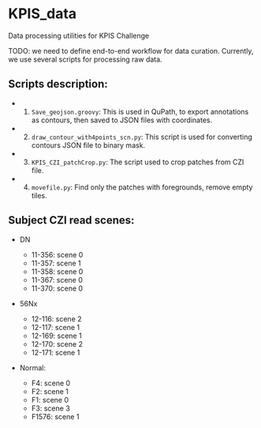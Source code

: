 # KPIS_data
Data processing utilities for KPIS Challenge

TODO: we need to define end-to-end workflow for data curation. Currently, we use several scripts for processing raw data.

## Scripts description:

- 1. ```Save_geojson.groovy```: This is used in QuPath, to export annotations as contours, then saved to JSON files with coordinates.

- 2. ```draw_contour_with4points_scn.py```: This script is used for converting contours JSON file to binary mask.

- 3. ```KPIS_CZI_patchCrop.py```: The script used to crop patches from CZI file. 

- 4. ```movefile.py```: Find only the patches with foregrounds, remove empty tiles.



## Subject CZI read scenes:


- DN
  - 11-356: scene 0
  - 11-357: scene 1
  - 11-358: scene 0
  - 11-367: scene 0
  - 11-370: scene 0


- 56Nx
  - 12-116: scene 2
  - 12-117: scene 1
  - 12-169: scene 1
  - 12-170: scene 2
  - 12-171: scene 1

- Normal:
  - F4: scene 0
  - F2: scene 1
  - F1: scene 0
  - F3: scene 3
  - F1576: scene 1
